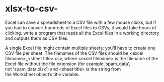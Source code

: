# xlsx-to-csv-

Excel can save a spreadsheet to a CSV file with a few mouse clicks, but if you had to convert hundreds of
Excel files to CSVs, it would take hours of clicking. write a program that reads all the Excel files in a working
directory and outputs them as CSV files.

A single Excel file might contain multiple sheets; you’ll have to create one CSV file per sheet. The filenames of
the CSV files should be &lt;excel filename&gt;_&lt;sheet title&gt;.csv, where &lt;excel filename&gt; is the filename of the
Excel file without the file extension (for example,&#39;spam_data&#39;, not &#39;spam_data.xlsx&#39;) and &lt;sheet
title&gt; is the string from the Worksheet object’s title variable.
